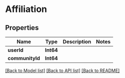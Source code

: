 # Affiliation

## Properties
Name | Type | Description | Notes
------------ | ------------- | ------------- | -------------
**userId** | **Int64** |  | 
**communityId** | **Int64** |  | 

[[Back to Model list]](../README.md#documentation-for-models) [[Back to API list]](../README.md#documentation-for-api-endpoints) [[Back to README]](../README.md)


